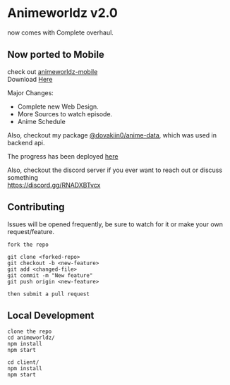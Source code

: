 # Animeworldz v2.0
now comes with Complete overhaul.

## Now ported to Mobile
check out [animeworldz-mobile](https://github.com/Dovakiin0/animeworldz-mobile)  
Download [Here](https://github.com/Dovakiin0/animeworldz-mobile/releases/download/2.1.0/animeworldz.apk)

Major Changes:
 - Complete new Web Design.
 - More Sources to watch episode.
 - Anime Schedule

Also, checkout my package [@dovakiin0/anime-data](https://github.com/Dovakiin0/anime-data), which was used in backend api. 

The progress has been deployed [here](https://animeworldz.herokuapp.com)  

Also, checkout the discord server if you ever want to reach out or discuss something  
https://discord.gg/RNADXBTvcx

## Contributing
Issues will be opened frequently, be sure to watch for it or make your own request/feature.  
```
fork the repo

git clone <forked-repo>
git checkout -b <new-feature>
git add <changed-file>
git commit -m "New feature"
git push origin <new-feature>

then submit a pull request
```

## Local Development
```
clone the repo
cd animeworldz/
npm install
npm start

cd client/
npm install
npm start
```
